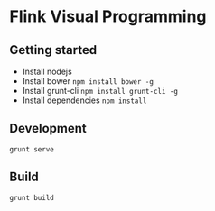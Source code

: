 # Flink Visual Programming

## Getting started
* Install nodejs
* Install bower ```npm install bower -g```
* Install grunt-cli ```npm install grunt-cli -g```
* Install dependencies ```npm install```

## Development
```
grunt serve
```

## Build
```
grunt build
```
